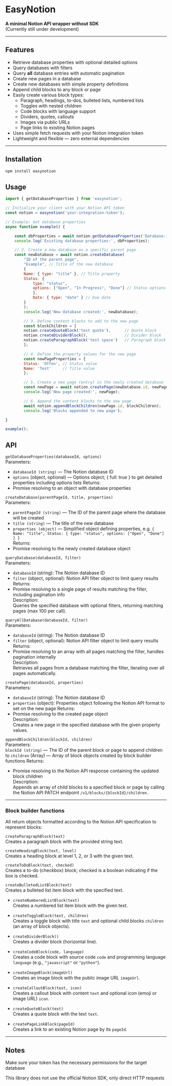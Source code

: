 # EasyNotion

**A minimal Notion API wrapper without SDK**  
(Currently still under development)

---

## Features

- Retrieve database properties with optional detailed options  
- Query databases with filters  
- Query **all** database entries with automatic pagination  
- Create new pages in a database  
- Create new databases with simple property definitions  
- Append child blocks to any block or page  
- Easily create various block types:
  - Paragraph, headings, to-dos, bulleted lists, numbered lists  
  - Toggles with nested children  
  - Code blocks with language support  
  - Dividers, quotes, callouts  
  - Images via public URLs  
  - Page links to existing Notion pages  
- Uses simple fetch requests with your Notion integration token  
- Lightweight and flexible — zero external dependencies 

---

## Installation

```bash
npm install easynotion
```

## Usage

```js
import { getDatabaseProperties } from 'easynotion';

// Initialize your client with your Notion API token
const notion = easynotion('your-integration-token');

// Example: Get database properties
async function example() {

  	const dbProperties = await notion.getDatabaseProperties('Database-id', { full: false });
	console.log('Existing database properties:', dbProperties);

	// 2. Create a new database on a specific parent page
	const newDatabase = await notion.createDatabase(
		"ID of the parent page",
		"Example", // Title of the new database
		{
		Name: { type: "title" }, // Title property
		Status: {
			type: "status",
			options: ["Open", "In Progress", "Done"] // Status options
			},
			Date: { type: "date" } // Due date
		}
		);
		console.log('New database created:', newDatabase);

		// 3. Define content blocks to add to the new page
		const blockChildren = [
		notion.createQuoteBlock('test quote'),      // Quote block
		notion.createDividerBlock(),                // Divider block
		notion.createParagraphBlock('test space')   // Paragraph block
		];

		// 4. Define the property values for the new page
		const newPageProperties = {
		Status: 'Offen', // Status value
		Name: 'Test'     // Title value
		};

		// 5. Create a new page (entry) in the newly created database
		const newPage = await notion.createPage(newDatabase.id, newPageProperties);
		console.log('New page created:', newPage);

		// 6. Append the content blocks to the new page
		await notion.appendBlockChildren(newPage.id, blockChildren);
		console.log('Blocks appended to new page');

}

example();
```

## API

`getDatabaseProperties(databaseId, options)`  
Parameters:  
- `databaseId (string)` — The Notion database ID
- `options` (object, optional) — Options object; { full: true } to get detailed properties including options lists
Returns:  
- Promise resolving to an object with database properties

`createDatabase(parentPageId, title, properties)`  
Parameters:  
- `parentPageId (string)` — The ID of the parent page where the database will be created  
- `title (string)` — The title of the new database  
- `properties (object)` — Simplified object defining properties, e.g. `{ Name: "title", Status: { type: "status", options: ["Open", "Done"] } }`  
Returns:  
- Promise resolving to the newly created database object

`queryDatabase(databaseId, filter)`  
Parameters:  
- `databaseId` (string): The Notion database ID
- `filter` (object, optional): Notion API filter object to limit query results
Returns:  
- Promise resolving to a single page of results matching the filter, including pagination info  
Description:  
Queries the specified database with optional filters, returning matching pages (max 100 per call).

`queryAllDatabase(databaseId, filter)`  
Parameters:  
- `databaseId` (string): The Notion database ID
- `filter` (object, optional): Notion API filter object to limit query results
Returns:  
- Promise resolving to an array with all pages matching the filter, handles pagination internally  
Description:  
Retrieves all pages from a database matching the filter, iterating over all pages automatically.

`createPage(databaseId, properties)`  
Parameters:
- `databaseId` (string): The Notion database ID
- `properties` (object): Properties object following the Notion API format to set on the new page
Returns:  
- Promise resolving to the created page object  
Description:  
Creates a new page in the specified database with the given property values.

`appendBlockChildren(blockId, children)`  
Parameters:  
`blockId (string)` — The ID of the parent block or page to append children to
`children` (Array<Object>) — Array of block objects created by block builder functions
Returns:  
- Promise resolving to the Notion API response containing the updated block children  
Description:  
Appends an array of child blocks to a specified block or page by calling the Notion API PATCH endpoint
`/v1/blocks/{blockId}/children.`

---

### Block builder functions
All return objects formatted according to the Notion API specification to represent blocks:

`createParagraphBlock(text)`  
Creates a paragraph block with the provided string text.

`createHeadingBlock(text, level)`  
Creates a heading block at level 1, 2, or 3 with the given text.

`createToDoBlock(text, checked)`  
Creates a to-do (checkbox) block; checked is a boolean indicating if the box is checked.

`createBulletedListBlock(text)`  
Creates a bulleted list item block with the specified text.

- `createNumberedListBlock(text)`  
  Creates a numbered list item block with the given text.

- `createToggleBlock(text, children)`  
  Creates a toggle block with title `text` and optional child blocks `children` (an array of block objects).

- `createDividerBlock()`  
  Creates a divider block (horizontal line).

- `createCodeBlock(code, language)`  
  Creates a code block with source code `code` and programming language `language` (e.g., `"javascript"` or `"python"`).

- `createImageBlock(imageUrl)`  
  Creates an image block with the public image URL `imageUrl`.

- `createCalloutBlock(text, icon)`  
  Creates a callout block with content `text` and optional icon (emoji or image URL) `icon`.

- `createQuoteBlock(text)`  
  Creates a quote block with the text `text`.

- `createPageLinkBlock(pageId)`  
  Creates a link to an existing Notion page by its `pageId`.

---

## Notes
Make sure your token has the necessary permissions for the target database

This library does not use the official Notion SDK, only direct HTTP requests